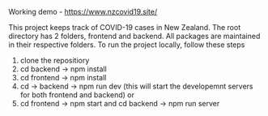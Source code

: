 Working demo - https://www.nzcovid19.site/

This project keeps track of COVID-19 cases in New Zealand. The root directory has 2 folders, frontend and backend. All packages are maintained in their respective folders.
To run the project locally, follow these steps
1. clone the repositiory
2. cd backend -> npm install 
3. cd frontend -> npm install
4. cd -> backend -> npm run dev (this will start the developemnt servers for both frontend and backend) or
5. cd frontend -> npm start and cd backend -> npm run server




